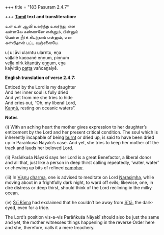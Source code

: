 +++
title = "183 Pasuram 2.4.7"

+++
**[Tamil](/definition/tamil#history "show Tamil definitions") text and transliteration:**

உள் உள் ஆவி உலர்ந்து உலர்ந்து, என  
வள்ளலே கண்ணனே என்னும், பின்னும்  
வெள்ள நீர்க் கிடந்தாய் என்னும், என  
கள்விதான் பட்ட வஞ்சனையே.

uḷ uḷ āvi ularntu ularntu, eṉa  
vaḷḷalē kaṇṇaṉē eṉṉum, piṉṉum  
veḷḷa nīrk kiṭantāy eṉṉum, eṉa  
kaḷvitāṉ [paṭṭa](/definition/patta#history "show paṭṭa definitions") vañcaṉaiyē.

**English translation of verse 2.4.7:**

Enticed by the Lord is my daughter  
And her inner soul is fully dried  
And yet from me she tries to hide  
And cries out, “Oh, my liberal Lord,  
[Kaṇṇā](/definition/kanna#history "show Kaṇṇā definitions"), resting on oceanic waters”.

**Notes**

\(i\) With an aching heart the mother gives expression to her daughter’s enticement by the Lord and her present critical condition. The soul which is inherently incapable of being [burnt](/definition/burning#history "show burnt definitions") or dried up, is said to have been dried up in Parāṅkuśa Nāyakī’s case. And yet, she tries to keep her mother off the track and lauds her beloved Lord.

\(ii\) Parāṅkuśa Nāyakī says her Lord is a great Benefactor, a liberal donor and all that, just like a person in deep thirst calling repeatedly, ‘water, water’ or chewing up bits of refined [camphor](/definition/camphor#history "show camphor definitions").

\(iii\) In [Viṣṇu](/definition/vishnu#vaishnavism "show Viṣṇu definitions") [dharma](/definition/dharma#vaishnavism "show dharma definitions"), one is advised to meditate on Lord [Narasiṃha](/definition/narasimha#history "show Narasiṃha definitions"), while moving about in a frightfully dark night, to ward off evils; likewise, one, in dire distress or deep thirst, should think of the Lord reclining in the milky ocean.

\(iv\) [Śrī Rāma](/definition/shrirama#history "show Śrī Rāma definitions") had exclaimed that he couldn’t be away from [Sītā](/definition/sita#vaishnavism "show Sītā definitions"), the dark-eyed, even for a trice.

The Lord’s position vis-a-vis Parāṅkuśa Nāyakī should also be just the same and yet, the mother witnesses things happening in the reverse Order here and she, therefore, calls it a mere treachery.


